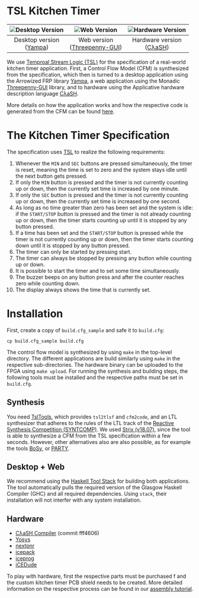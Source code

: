 # TSL Kitchen Timer

| <img src="https://github.com/reactive-systems/KitchenTimer/blob/master/yampa/application.png" alt="Desktop Version" style="max-height:150px;"> | <img src="https://github.com/reactive-systems/KitchenTimer/blob/master/threepennygui/application.png" alt="Web Version" style="max-height=150px;"> | <img src="https://github.com/reactive-systems/KitchenTimer/blob/master/clash/application.png" alt="Hardware Version" style="max-height: 150px;"> |
|:-:|:-:|:-:|
| Desktop version </br> ([Yampa](https://wiki.haskell.org/Yampa)) | Web version </br> ([Threepenny-GUI](https://wiki.haskell.org/Threepenny-gui)) | Hardware version </br> ([CλaSH](https://clash-lang.org/)) |

We use [Temproal Stream Logic
(TSL)](https://www.react.uni-saarland.de/publications/FKPS19a.html)
for the specification of a real-world kitchen timer application.
First, a Control Flow Model (CFM) is synthesized from the
specification, which then is turned to a desktop application using the
Arrowized FRP library [Yampa](https://wiki.haskell.org/Yampa), a web
application using the Monadic
[Threepenny-GUI](https://wiki.haskell.org/Threepenny-gui) library, and
to hardware using the Applicative hardware description language
[CλaSH](https://clash-lang.org/).

More details on how the application works and how the respective code
is generated from the CFM can be found
[here](https://www.react.uni-saarland.de/publications/FKPS19b.html).

# The Kitchen Timer Specification

The specification uses
[TSL](https://www.react.uni-saarland.de/publications/FKPS19a.html) to
realize the following requirements:

1. Whenever the `MIN` and `SEC` buttons are pressed simultaneously,
  the timer is reset, meaning the time is set to zero and the system
  stays idle until the next button gets pressed.
2. If only the `MIN` button is pressed and the timer is not currently
  counting up or down, then the currently set time is increased by one
  minute.
3. If only the `SEC` button is pressed and the timer is not currently
  counting up or down, then the currently set time is increased by one
  second.
4. As long as no time greater than zero has been set and the system is
  idle: if the `START/STOP` button is pressed and the timer is not
  already counting up or down, then the timer starts counting up until
  it is stopped by any button pressed.
5. If a time has been set and the `START/STOP` button is pressed while
  the timer is not currently counting up or down, then the timer
  starts counting down until it is stopped by any button pressed.
6. The timer can only be started by pressing start.
7. The timer can always be stopped by pressing any button while
  counting up or down.
8. It is possible to start the timer and to set some time
  simultaneously.
9. The buzzer beeps on any button press and after the counter
  reaches zero while counting down.
10. The display always shows the time that is currently set.

# Installation

First, create a copy of `build.cfg_sample` and safe it to `build.cfg`:

`cp build.cfg_sample build.cfg`

The control flow model is synthesized by using `make` in the top-level
directory. The different applications are build similarly using `make`
in the respective sub-directories. The hardware binary can be uploaded
to the FPGA using `make upload`. For running the synthesis and
building steps, the following tools must be installed and the
respective paths must be set in `build.cfg`.

## Synthesis

You need [TslTools](https://github.com/reactive-systems/tsltools),
which provides `tsl2tlsf` and `cfm2code`, and an LTL synthesizer that
adheres to the rules of the LTL track of the [Reactive Synthesis
Competition (SYNTCOMP)](http://www.syntcomp.org/). We used [Strix
(v18.07)](https://strix.model.in.tum.de/), since the tool is able to
synthesize a CFM from the TSL specification within a few
seconds. However, other alternatives also are also possible, as for
example the tools [BoSy](https://github.com/reactive-systems/bosy), or
[PARTY](https://github.com/5nizza/party-elli).
  
## Desktop + Web

We recommend using the [Haskell Tool Stack](http://haskellstack.org/)
for building both applications. The tool automatically pulls the
required version of the Glasgow Haskell Compiler (GHC) and all
required dependencies. Using `stack`, their installation will not
interfer with any system installation.

## Hardware

* [CλaSH Compiler](https://github.com/clash-lang/clash-compiler) (commit fff4606)
* [Yosys](https://github.com/cliffordwolf/yosys)
* [nextpnr](https://github.com/YosysHQ/nextpnr)
* [icepack](https://github.com/cliffordwolf/icestorm/tree/master/icepack)
* [iceprog](https://github.com/cliffordwolf/icestorm/tree/master/iceprog)
* [iCEDude](https://github.com/reactive-systems/icedude)

To play with hardware, first the respective parts must be purchased f
and the custom kitchen timer PCB shield needs to be created. More
detailed information on the respective process  can be found in our
[assembly tutorial](https://github.com/reactive-systems/KitchenTimer/blob/master/clash/assembly.md).

